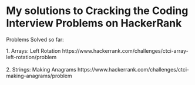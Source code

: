 # My solutions to Cracking the Coding Interview Problems on HackerRank
<p> Problems Solved so far:</p>
1. Arrays: Left Rotation
https://www.hackerrank.com/challenges/ctci-array-left-rotation/problem <br>
<br>
2. Strings:  Making Anagrams
https://www.hackerrank.com/challenges/ctci-making-anagrams/problem <br>

